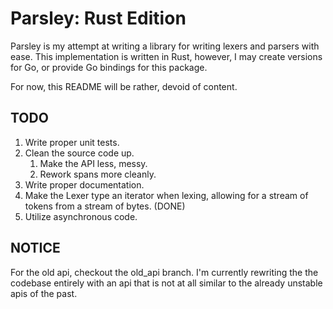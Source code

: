 # Parsley: Rust Edition

Parsley is my attempt at writing a library for writing lexers and parsers with ease. This implementation is written in Rust, however, I may create versions for Go, or provide Go bindings for this package.

For now, this README will be rather, devoid of content.

## TODO

1. Write proper unit tests.
2. Clean the source code up.
   1. Make the API less, messy.
   2. Rework spans more cleanly.
3. Write proper documentation.
4. Make the Lexer type an iterator when lexing, allowing for a stream of tokens from a stream of bytes. (DONE)
5. Utilize asynchronous code.

## NOTICE

For the old api, checkout the old_api branch. I'm currently rewriting the the codebase entirely with an api that is not at all similar to the already unstable apis of the past.
